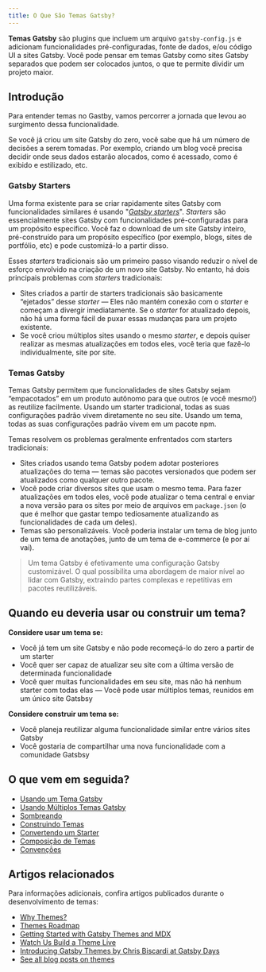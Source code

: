 ```yaml
---
title: O Que São Temas Gatsby?
---
```


**Temas Gatsby** são plugins que incluem um arquivo `gatsby-config.js` e adicionam funcionalidades pré-configuradas, fonte de dados, e/ou código UI a sites Gatsby. Você pode pensar em temas Gatsby como sites Gatsby separados que podem ser colocados juntos, o que te permite dividir um projeto maior.

## Introdução

Para entender temas no Gastby, vamos percorrer a jornada que levou ao surgimento dessa funcionalidade.

Se você já criou um site Gatsby do zero, você sabe que há um número de decisões a serem tomadas. Por exemplo, criando um blog você precisa decidir onde seus dados estarão alocados, como é acessado, como é exibido e estilizado, etc.

### Gatsby Starters

Uma forma existente para se criar rapidamente sites Gatsby com funcionalidades similares é usando "[_Gatsby starters_](/docs/starters/)". _Starters_ são essencialmente sites Gatsby com funcionalidades pré-configuradas para um propósito específico. Você faz o download de um site Gatsby inteiro, pré-construído para um propósito específico (por exemplo, blogs, sites de portfólio, etc) e pode customizá-lo a partir disso.

Esses _starters_ tradicionais são um primeiro passo visando reduzir o nível de esforço envolvido na criação de um novo site Gatsby. No entanto, há dois principais problemas com _starters_ tradicionais:

- Sites criados a partir de starters tradicionais são basicamente “ejetados” desse _starter_ — Eles não mantém conexão com o _starter_ e começam a divergir imediatamente. Se o _starter_ for atualizado depois, não há uma forma fácil de puxar essas mudanças para um projeto existente.
- Se você criou múltiplos sites usando o mesmo _starter_, e depois quiser realizar as mesmas atualizações em todos eles, você teria que fazê-lo individualmente, site por site. 

### Temas Gatsby 

Temas Gatsby permitem que funcionalidades de sites Gatsby sejam “empacotados” em um produto autônomo para que outros (e você mesmo!) as reutilize facilmente. Usando um starter tradicional, todas as suas configurações padrão vivem diretamente no seu site. Usando um tema, todas as suas configurações padrão vivem em um pacote npm.

Temas resolvem os problemas geralmente enfrentados com starters tradicionais:

- Sites criados usando tema Gatsby podem adotar posteriores atualizações do tema — temas são pacotes versionados que podem ser atualizados como qualquer outro pacote.
- Você pode criar diversos sites que usam o mesmo tema. Para fazer atualizações em todos eles, você pode atualizar o tema central e enviar a nova versão para os sites por meio de arquivos em `package.json` (o que é melhor que gastar tempo tediosamente atualizando as funcionalidades de cada um deles).
- Temas são personalizáveis. Você poderia instalar um tema de blog junto de um tema de anotações, junto de um tema de e-commerce (e por aí vai).

> Um tema Gatsby é efetivamente uma configuração Gatsby customizável. O qual possibilita uma abordagem de maior nível ao lidar com Gatsby, extraindo partes complexas e repetitivas em pacotes reutilizáveis.

## Quando eu deveria usar ou construir um tema?

**Considere usar um tema se:**

- Você já tem um site Gatsby e não pode recomeçá-lo do zero a partir de um starter
- Você quer ser capaz de atualizar seu site com a última versão de determinada funcionalidade
- Você quer muitas funcionalidades em seu site, mas não há nenhum starter com todas elas — Você pode usar múltiplos temas, reunidos em um único site Gatsbsy

**Considere construir um tema se:**

- Você planeja reutilizar alguma funcionalidade similar entre vários sites Gatsby
- Você gostaria de compartilhar uma nova funcionalidade com a comunidade Gatsbsy 

## O que vem em seguida?

- [Usando um Tema Gatsby](/docs/themes/using-a-gatsby-theme)
- [Usando Múltiplos Temas Gatsby](/docs/themes/using-multiple-gatsby-themes)
- [Sombreando](/docs/themes/shadowing/)
- [Construindo Temas](/docs/themes/building-themes)
- [Convertendo um Starter](/docs/themes/converting-a-starter/)
- [Composição de Temas](/docs/themes/theme-composition/)
- [Convenções](/docs/themes/conventions/)

## Artigos relacionados

Para informações adicionais, confira artigos publicados durante o desenvolvimento de temas:

- [Why Themes?](/blog/2019-01-31-why-themes/)
- [Themes Roadmap](/blog/2019-03-11-gatsby-themes-roadmap/)
- [Getting Started with Gatsby Themes and MDX](/blog/2019-02-26-getting-started-with-gatsby-themes/)
- [Watch Us Build a Theme Live](/blog/2019-02-11-gatsby-themes-livestream-and-example/)
- [Introducing Gatsby Themes by Chris Biscardi at Gatsby Days](https://www.gatsbyjs.com/gatsby-days-themes-chris/)
- [See all blog posts on themes](/blog/tags/themes)
